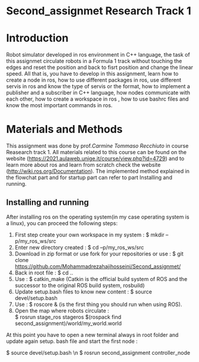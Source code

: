 # Second_assignmet Research Track 1


Introduction
================================

Robot simulator developed in ros environment in C++ language, the task of this assignmet circulate robots in a Formula 1 track without touching the edges and reset the position and back to fisrt position and change the linear speed. All that is, you have to develop in this assignment, learn how to create a node in ros, how to use different packages in ros, use different servis in ros and know the type of servis or the format, how to implement a publisher and a subscriber in C++ language, how nodes communicate with each other, how to create a workspace in ros , how to use bashrc files and know the most important commands in ros.

Materials and Methods
=========================

This assignment was done by prof._Carmine Tommaso Recchiuto_ in course Reasearch track 1. All materials related to this course can be found on the website (https://2021.aulaweb.unige.it/course/view.php?id=4729) and to learn more about ros and learn from scratch check the website (http://wiki.ros.org/Documentation). The implemented method explained in the flowchat part and for startup part can refer to part Installing and running.

Installing and running
----------------------
After installing ros on the operating system(in my case operating system is a linux), you can proceed the following steps:
1. First step create your own workspace in my system : $ mkdir –p/my_ros_ws/src
2. Enter new directory created : $ cd –p/my_ros_ws/src
3. Download in zip format or use fork for your repositories or use :
$ git clone https://github.com/Mohammadrezahajihosseini/Second_assignmet/
4. Back in root file : $ cd ..
5. Use : $ catkin_make (Catkin is the official build system of ROS and the successor to the original ROS build system, rosbuild)
6. Update setup.bash files to know new content : $ source devel/setup.bash
7. Use : $ roscore & (is the first thing you should run when using ROS).
8. Open the map where robots circulate :  
$ rosrun stage_ros stageros $(rospack find second_assignment)/world/my_world.world

At this point you have to open a new terminal always in root folder and update again setup. bash file and start the first node : 

$ source devel/setup.bash \n
$ rosrun second_assignment controller_node

